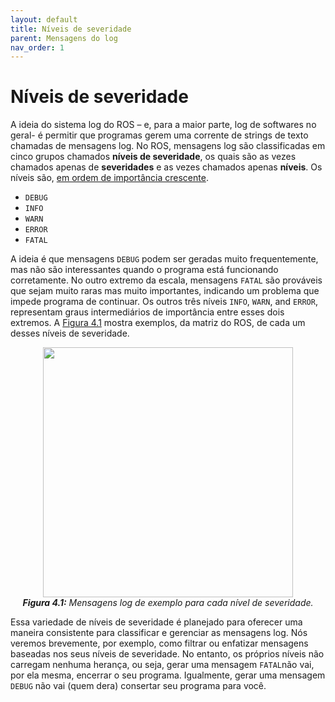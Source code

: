 ```yaml
---
layout: default
title: Níveis de severidade
parent: Mensagens do log
nav_order: 1
---
```


# Níveis de severidade

A ideia do sistema log do ROS – e, para a maior parte, log de softwares no geral- é permitir
que programas gerem uma corrente de strings de texto chamadas de mensagens log. No ROS, mensagens
log são classificadas em cinco grupos chamados **níveis de severidade**, os quais são as vezes chamados apenas
de **severidades** e as vezes chamados apenas **níveis**. Os níveis são, [em ordem de importância crescente](http://wiki.ros.org/Verbosity%20Levels).

- `DEBUG`
- `INFO`
- `WARN`
- `ERROR`
- `FATAL`

A ideia é que mensagens `DEBUG` podem ser geradas muito frequentemente, mas não são interessantes quando o programa está funcionando corretamente. No outro extremo da escala,
mensagens `FATAL` são prováveis que sejam muito raras mas muito importantes, indicando
um problema que impede  programa de continuar. Os outros três níveis `INFO`, `WARN`, and `ERROR`, 
representam graus intermediários de importância entre esses dois extremos. A [Figura 4.1](#4.1) mostra exemplos, da matriz
do ROS, de cada um desses níveis de severidade.


<p align="center">
  <img src="https://user-images.githubusercontent.com/78389645/123879999-26e64600-d918-11eb-9d26-d283d9b3a365.png" width="400"/><br>
  <i><b><a name="4.1"> Figura 4.1:</a></b> Mensagens log de exemplo para cada nível de severidade.</i>
</p>

Essa variedade de níveis de severidade é planejado para oferecer uma maneira consistente para classificar e gerenciar as mensagens log. Nós veremos brevemente, por exemplo, como filtrar ou enfatizar mensagens baseadas nos seus níveis de severidade. No entanto, os próprios níveis não carregam nenhuma herança, ou seja, gerar uma mensagem `FATAL`não vai, por ela mesma, encerrar o seu programa. Igualmente, gerar uma mensagem `DEBUG` não vai (quem dera) consertar seu programa para você.
